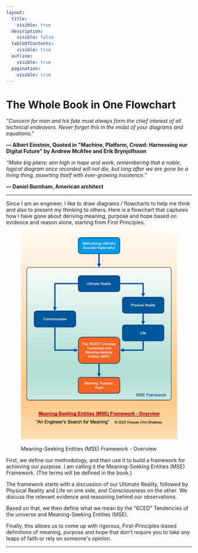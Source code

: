 ```yaml
---
layout:
  title:
    visible: true
  description:
    visible: false
  tableOfContents:
    visible: true
  outline:
    visible: true
  pagination:
    visible: true
---
```


# The Whole Book in One Flowchart



_“Concern for man and his fate must always form the chief interest of all technical endeavors. Never forget this in the midst of your diagrams and equations.”_

**― Albert Einstein, Quoted in "Machine, Platform, Crowd: Harnessing our Digital Future" by Andrew McAfee and Erik Brynjolfsson**



_“Make big plans; aim high in hope and work, remembering that a noble, logical diagram once recorded will not die, but long after we are gone be a living thing, asserting itself with ever-growing insistence.”_

**― Daniel Burnham, American architect**



***

Since I am an engineer, I like to draw diagrams / flowcharts to help me think and also to present my thinking to others. Here is a flowchart that captures how I have gone about deriving meaning, purpose and hope based on evidence and reason alone, starting from First Principles.



<figure><img src=".gitbook/assets/MSE Framework Overview.jpg" alt="" width="563"><figcaption><p>Meaning-Seeking Entities (MSE) Framework - Overview</p></figcaption></figure>



First, we define our methodology, and then use it to build a framework for achieving our purpose. I am calling it the Meaning-Seeking Entities (MSE) Framework. (The terms will be defined in the book.)

The framework starts with a discussion of our Ultimate Reality, followed by Physical Reality and Life on one side, and Consciousness on the other. We discuss the relevant evidence and reasoning behind our observations.

Based on that, we then define what we mean by the "6CED" Tendencies of the universe and Meaning-Seeking Entities (MSE).

Finally, this allows us to come up with rigorous, First-Principles-based definitions of meaning, purpose and hope that don't require you to take any leaps of faith or rely on someone's opinion.



***

